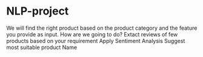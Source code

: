 # NLP-project
We will find the right product based on the product category and the feature you provide as input.
How are we going to do?
Extact reviews of few products based on your requirement
Apply Sentiment Analysis
Suggest most suitable product Name
